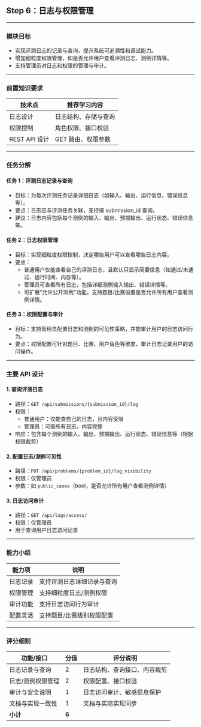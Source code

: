 ## Step 6：日志与权限管理

---

### 模块目标

- 实现评测日志的记录与查询，提升系统可追溯性和调试能力。
- 增加细粒度权限管理，如是否允许用户查看评测日志、测例详情等。
- 支持管理员对日志和权限的管理与审计。

---

### 前置知识要求

| 技术点         | 推荐学习内容           |
| -------------- | ---------------------- |
| 日志设计       | 日志结构、存储与查询   |
| 权限控制       | 角色权限、接口校验     |
| REST API 设计  | GET 路由、权限参数     |

---

### 任务分解

#### 任务 1：评测日志记录与查询
- 目标：为每次评测任务记录详细日志（如输入、输出、运行信息、错误信息等）。
- 要点：日志应与评测任务关联，支持按 submission_id 查询。
- 建议：日志内容包括每个测例的输入、输出、预期输出、运行状态、错误信息等。

#### 任务 2：日志权限管理
- 目标：实现细粒度权限控制，决定哪些用户可以查看哪些日志内容。
- 要点：
  - 普通用户仅能查看自己的评测日志，且默认只显示简要信息（如通过/未通过、运行时间、内存等）。
  - 管理员可查看所有日志，包括详细测例输入输出、错误详情等。
  - 可扩展"允许公开测例"功能，支持题目/比赛设置是否允许所有用户查看测例详情。

#### 任务 3：权限配置与审计
- 目标：支持管理员配置日志和测例的可见性策略，并能审计用户的日志访问行为。
- 要点：权限配置可针对题目、比赛、用户角色等维度，审计日志记录用户的访问操作。

---

### 主要 API 设计

#### 1. 查询评测日志
- 路径：`GET /api/submissions/{submission_id}/log`
- 权限：
  - 普通用户：仅能查自己的日志，且内容受限
  - 管理员：可查所有日志，内容完整
- 响应：包含每个测例的输入、输出、预期输出、运行状态、错误信息等（根据权限裁剪）

#### 2. 配置日志/测例可见性
- 路径：`PUT /api/problems/{problem_id}/log_visibility`
- 权限：仅管理员
- 参数：如 `public_cases`（bool，是否允许所有用户查看测例详情）

#### 3. 日志访问审计
- 路径：`GET /api/logs/access/`
- 权限：仅管理员
- 用于查询用户日志访问记录

---

### 能力小结

| 能力项         | 说明                       |
| -------------- | -------------------------- |
| 日志记录       | 支持评测日志详细记录与查询 |
| 权限管理       | 支持细粒度日志/测例权限    |
| 审计功能       | 支持日志访问行为审计       |
| 配置灵活       | 支持题目/比赛级别权限配置  |

---

### 评分细则

| 功能/接口                | 分值 | 评分说明                         |
|--------------------------|------|----------------------------------|
| 日志记录与查询           | 2    | 日志结构、查询接口、内容裁剪      |
| 日志/测例权限管理        | 2    | 权限配置、接口校验                |
| 审计与安全说明           | 1    | 日志访问审计、敏感信息保护        |
| 文档与实现一致性         | 1    | 文档与实际实现同步                |
| **小计**                 | **6**|                                  |